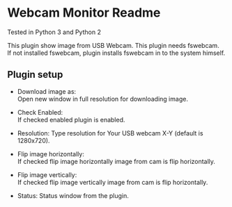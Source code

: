 Webcam Monitor Readme
====

Tested in Python 3 and Python 2

This plugin show image from USB Webcam. This plugin needs fswebcam.  
If not installed fswebcam, plugin installs fswebcam in to the system himself.  


Plugin setup
-----------
* Download image as:  
  Open new window in full resolution for downloading image.

* Check Enabled:  
  If checked enabled plugin is enabled.

* Resolution:
  Type resolution for Your USB webcam X-Y (default is 1280x720).
  
* Flip image horizontally:  
  If checked flip image horizontally image from cam is flip horizontally.

* Flip image vertically:    
  If checked flip image vertically image from cam is flip horizontally.

* Status:
  Status window from the plugin.  


